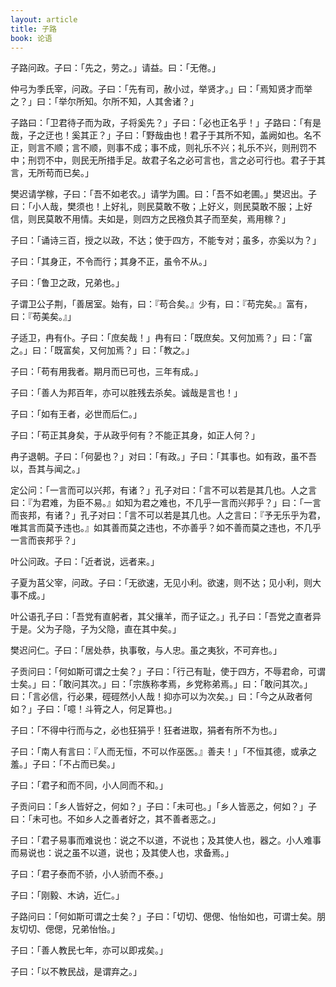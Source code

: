 ```yaml
---
layout: article
title: 子路
book: 论语
---
```


子路问政。子曰：「先之，劳之。」请益。曰：「无倦。」

仲弓为季氏宰，问政。子曰：「先有司，赦小过，举贤才。」曰：「焉知贤才而举之？」曰：「举尔所知。尔所不知，人其舍诸？」

子路曰：「卫君待子而为政，子将奚先？」子曰：「必也正名乎！」子路曰：「有是哉，子之迂也！奚其正？」子曰：「野哉由也！君子于其所不知，盖阙如也。名不正，则言不顺；言不顺，则事不成；事不成，则礼乐不兴；礼乐不兴，则刑罚不中；刑罚不中，则民无所措手足。故君子名之必可言也，言之必可行也。君子于其言，无所苟而已矣。」

樊迟请学稼，子曰：「吾不如老农。」请学为圃。曰：「吾不如老圃。」樊迟出。子曰：「小人哉，樊须也！上好礼，则民莫敢不敬；上好义，则民莫敢不服；上好信，则民莫敢不用情。夫如是，则四方之民襁负其子而至矣，焉用稼？」

子曰：「诵诗三百，授之以政，不达；使于四方，不能专对；虽多，亦奚以为？」

子曰：「其身正，不令而行；其身不正，虽令不从。」

子曰：「鲁卫之政，兄弟也。」

子谓卫公子荆，「善居室。始有，曰：『苟合矣。』少有，曰：『苟完矣。』富有，曰：『苟美矣。』」

子适卫，冉有仆。子曰：「庶矣哉！」冉有曰：「既庶矣。又何加焉？」曰：「富之。」曰：「既富矣，又何加焉？」曰：「教之。」

子曰：「苟有用我者。期月而已可也，三年有成。」

子曰：「善人为邦百年，亦可以胜残去杀矣。诚哉是言也！」

子曰：「如有王者，必世而后仁。」

子曰：「苟正其身矣，于从政乎何有？不能正其身，如正人何？」

冉子退朝。子曰：「何晏也？」对曰：「有政。」子曰：「其事也。如有政，虽不吾以，吾其与闻之。」

定公问：「一言而可以兴邦，有诸？」孔子对曰：「言不可以若是其几也。人之言曰：『为君难，为臣不易。』如知为君之难也，不几乎一言而兴邦乎？」曰：「一言而丧邦，有诸？」孔子对曰：「言不可以若是其几也。人之言曰：『予无乐乎为君，唯其言而莫予违也。』如其善而莫之违也，不亦善乎？如不善而莫之违也，不几乎一言而丧邦乎？」

叶公问政。子曰：「近者说，远者来。」

子夏为莒父宰，问政。子曰：「无欲速，无见小利。欲速，则不达；见小利，则大事不成。」

叶公语孔子曰：「吾党有直躬者，其父攘羊，而子证之。」孔子曰：「吾党之直者异于是。父为子隐，子为父隐，直在其中矣。」

樊迟问仁。子曰：「居处恭，执事敬，与人忠。虽之夷狄，不可弃也。」

子贡问曰：「何如斯可谓之士矣？」子曰：「行己有耻，使于四方，不辱君命，可谓士矣。」曰：「敢问其次。」曰：「宗族称孝焉，乡党称弟焉。」曰：「敢问其次。」曰：「言必信，行必果，硜硜然小人哉！抑亦可以为次矣。」曰：「今之从政者何如？」子曰：「噫！斗筲之人，何足算也。」

子曰：「不得中行而与之，必也狂狷乎！狂者进取，狷者有所不为也。」

子曰：「南人有言曰：『人而无恒，不可以作巫医。』善夫！」「不恒其德，或承之羞。」子曰：「不占而已矣。」

子曰：「君子和而不同，小人同而不和。」

子贡问曰：「乡人皆好之，何如？」子曰：「未可也。」「乡人皆恶之，何如？」子曰：「未可也。不如乡人之善者好之，其不善者恶之。」

子曰：「君子易事而难说也：说之不以道，不说也；及其使人也，器之。小人难事而易说也：说之虽不以道，说也；及其使人也，求备焉。」

子曰：「君子泰而不骄，小人骄而不泰。」

子曰：「刚毅、木讷，近仁。」

子路问曰：「何如斯可谓之士矣？」子曰：「切切、偲偲、怡怡如也，可谓士矣。朋友切切、偲偲，兄弟怡怡。」

子曰：「善人教民七年，亦可以即戎矣。」

子曰：「以不教民战，是谓弃之。」


